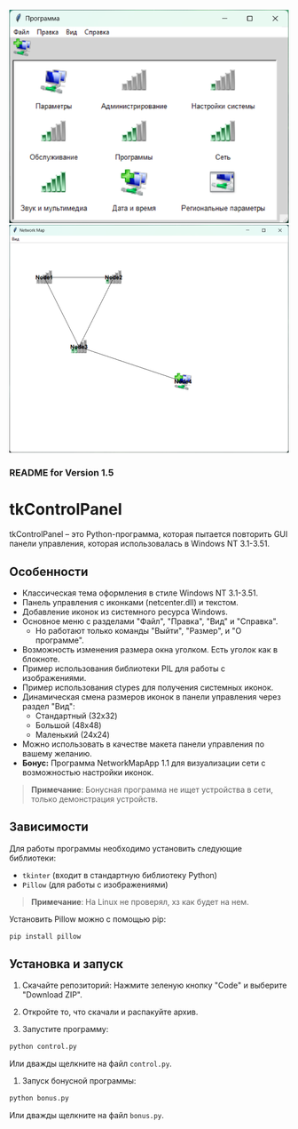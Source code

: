 ![control.py](tkControlPanel_v1.5_large_icons.png)
![bonus.py](NetworkMapApp_v1.1_large_icons.png)

### README for Version 1.5

# tkControlPanel

tkControlPanel – это Python-программа, которая пытается повторить GUI панели управления, которая использовалась в Windows NT 3.1-3.51.

## Особенности

- Классическая тема оформления в стиле Windows NT 3.1-3.51.
- Панель управления с иконками (netcenter.dll) и текстом.
- Добавление иконок из системного ресурса Windows.
- Основное меню с разделами "Файл", "Правка", "Вид" и "Справка". 
  - Но работают только команды "Выйти", "Размер", и "О программе".
- Возможность изменения размера окна уголком. Есть уголок как в блокноте.
- Пример использования библиотеки PIL для работы с изображениями.
- Пример использования ctypes для получения системных иконок.
- Динамическая смена размеров иконок в панели управления через раздел "Вид":
  - Стандартный (32x32)
  - Большой (48x48)
  - Маленький (24x24)
- Можно использовать в качестве макета панели управления по вашему желанию.
- **Бонус:** Программа NetworkMapApp 1.1 для визуализации сети с возможностью настройки иконок.
> **Примечание**: Бонусная программа не ищет устройства в сети, только демонстрация устройств.
## Зависимости

Для работы программы необходимо установить следующие библиотеки:

- `tkinter` (входит в стандартную библиотеку Python)
- `Pillow` (для работы с изображениями)

> **Примечание**: На Linux не проверял, хз как будет на нем.

Установить Pillow можно с помощью pip:

```python
pip install pillow
```

## Установка и запуск

1. Скачайте репозиторий:
Нажмите зеленую кнопку "Code" и выберите "Download ZIP".

2. Откройте то, что скачали и распакуйте архив.

3. Запустите программу:
```python
python control.py
```
Или дважды щелкните на файл `control.py`.

1. Запуск бонусной программы:
```python
python bonus.py
```
Или дважды щелкните на файл `bonus.py`.
